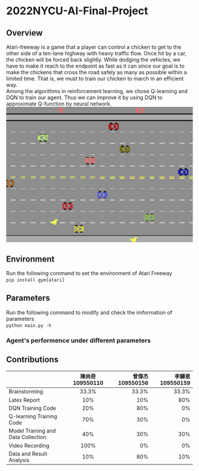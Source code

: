 # 2022NYCU-AI-Final-Project
## Overview
  Atari-freeway is a game that a player can control a chicken to get to the other side of a ten-lane highway with heavy traffic flow. Once hit by a car, the chicken will be forced back slightly. While dodging the vehicles, we have to make it reach to the endpoint as fast as it can since our goal is to  make the chickens that cross the road safely as many as possible within a limited time. That is, we must to train our chicken to march in an efficient way.  
Among the algorithms in reinforcement learning, we chose Q-learning and DQN to train our agent. Thus we can improve it by using DQN to approximate Q-function by neural network.  
![image](https://github.com/Willy0921/2022NYCU-AI-Final-Project/blob/main/Freeway%20AI/freeway.png)

## Environment
Run the following command to set the environment of Atari Freeway  
`pip install gym[atari]`  


## Parameters
Run the following command to modify and check the imformation of parameters  
`python main.py -h`

### Agent's performence under different parameters


## Contributions

|         |陳尚奇109550110          | 曾偉杰109550156  |李驊恩109550159  |
| ------------- |:-------------:| -----:|-----:|
| Brainstorming        |  33.3%     | 33.3% | 33.3% |
| Latex Report        | 10%      |   10% |80% |
| DQN Training Code      | 20%      |    80% |0% |
| Q-learning Training Code  | 70%     | 30% | 0% |
| Model Training and Data Collection   | 40%      | 30% | 30% |
| Video Recording        | 100%    | 0% | 0% |
| Data and Result Analysis        | 10%      | 80% | 10% |
